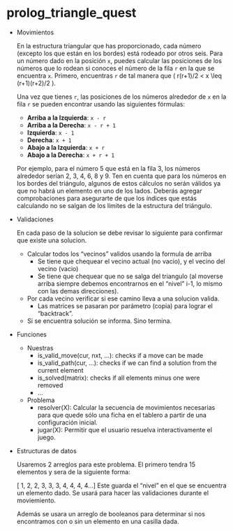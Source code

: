 # prolog_triangle_quest

- Movimientos
    
    En la estructura triangular que has proporcionado, cada número (excepto los que están en los bordes) está rodeado por otros seis. Para un número dado en la posición `x`, puedes calcular las posiciones de los números que lo rodean si conoces el número de la fila `r` en la que se encuentra `x`. Primero, encuentras `r` de tal manera que \( r(r+1)/2 < x \leq (r+1)(r+2)/2 \).
    
    Una vez que tienes `r`, las posiciones de los números alrededor de `x` en la fila `r` se pueden encontrar usando las siguientes fórmulas:
    
    - **Arriba a la Izquierda**: `x - r`
    - **Arriba a la Derecha**: `x - r + 1`
    - **Izquierda**: `x - 1`
    - **Derecha**: `x + 1`
    - **Abajo a la Izquierda**: `x + r`
    - **Abajo a la Derecha**: `x + r + 1`
    
    Por ejemplo, para el número 5 que está en la fila 3, los números alrededor serían 2, 3, 4, 6, 8 y 9. Ten en cuenta que para los números en los bordes del triángulo, algunos de estos cálculos no serán válidos ya que no habrá un elemento en uno de los lados. Deberás agregar comprobaciones para asegurarte de que los índices que estás calculando no se salgan de los límites de la estructura del triángulo.
    
- Validaciones
    
    En cada paso de la solucion se debe revisar lo siguiente para confirmar que existe una solucion.
    
    - Calcular todos los “vecinos” validos usando la formula de arriba
        - Se tiene que chequear el vecino actual (no vacio), y el vecino del vecino (vacio)
        - Se tiene que chequear que no se salga del triangulo (al moverse arriba siempre debemos encontrarnos en el “nivel” i-1, lo mismo con las demas direcciones).
    - Por cada vecino verificar si ese camino lleva a una solucion valida.
        - Las matrices se pasaran por parámetro (copia) para lograr el “backtrack”.
    - Si se encuentra solución se informa. Sino termina.
- Funciones
    - Nuestras
        - is_valid_move(cur, nxt, …): checks if a move can be made
        - is_valid_path(cur, …): checks if we can find a solution from the current element
        - is_solved(matrix): checks if all elements minus one were removed
        - …
    - Problema
        - resolver(X): Calcular la secuencia de movimientos necesarias para que quede sólo una ficha en el tablero a partir de
        una configuración inicial.
        - jugar(X): Permitir que el usuario resuelva interactivamente el juego.
- Estructuras de datos
    
    Usaremos 2 arreglos para este problema. El primero tendra 15 elementos y sera de la siguiente forma: 
    
    [ 1, 2, 2, 3, 3, 3, 4, 4, 4, 4…] Este guarda el “nivel” en el que se encuentra un elemento dado. Se usará para hacer las validaciones durante el moviemiento.
    
    Además se usara un arreglo de booleanos para determinar si nos encontramos con o sin un elemento en una casilla dada.
